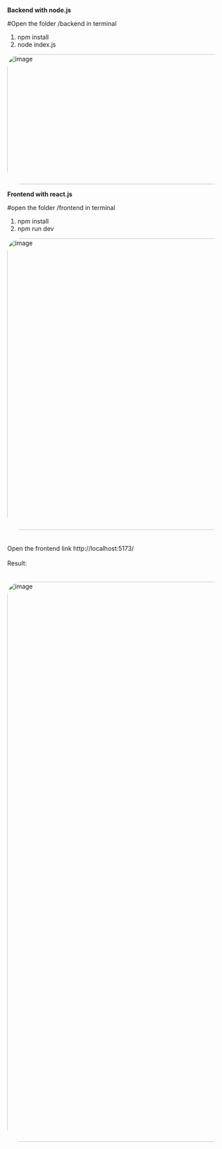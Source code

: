 **Backend with node.js**<br/>

#Open the folder /backend in terminal 
1. npm install
2. node index.js
<img style="border-radius: 2rem" width="781" height="298" alt="image" src="https://github.com/user-attachments/assets/518a6941-281c-40ac-baed-e4e0310a5ea8" />

**Frontend with react.js**<br/>

#open the folder /frontend in terminal
1. npm install
2. npm run dev
<img style="border-radius: 2rem" width="908" height="668" alt="image" src="https://github.com/user-attachments/assets/2ec0f04d-a5d5-4cc4-9aa8-19007e6af608" />
<br/><br/><br/>
Open the frontend link http://localhost:5173/ <br/><br/>
Result:
<br/><br/><br/>
<img style="border-radius: 2rem" width="1235" height="1284" alt="image" src="https://github.com/user-attachments/assets/7475aa34-28df-47d1-b923-351e01fa458e" />
